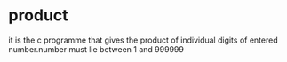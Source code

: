 # product
it is the c programme that gives the product of individual digits of entered number.number must lie between 1 and 999999
